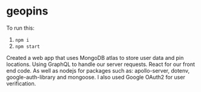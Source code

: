 # geopins
To run this:
1. `npm i`
2. `npm start`

Created a web app that uses MongoDB atlas to store user data and pin locations. Using GraphQL to handle our server requests. React for our front end code. As well as nodejs for packages such as: apollo-server, dotenv, google-auth-library and mongoose. I also used Google OAuth2 for user verification. 
